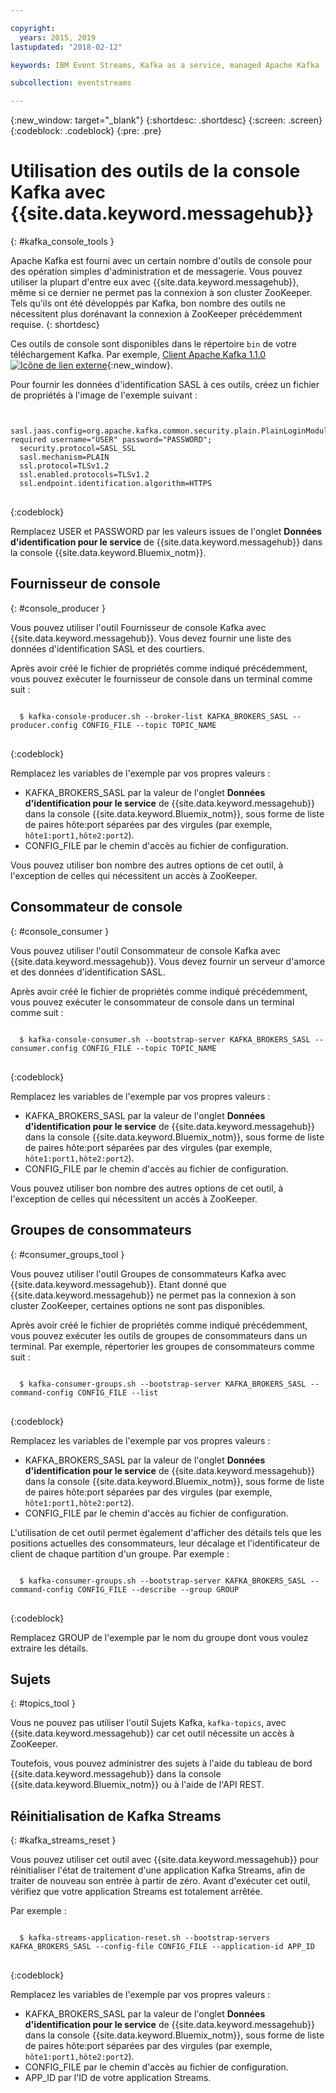 ```yaml
---

copyright:
  years: 2015, 2019
lastupdated: "2018-02-12"

keywords: IBM Event Streams, Kafka as a service, managed Apache Kafka

subcollection: eventstreams

---
```


{:new_window: target="_blank"}
{:shortdesc: .shortdesc}
{:screen: .screen}
{:codeblock: .codeblock}
{:pre: .pre}


# Utilisation des outils de la console Kafka avec {{site.data.keyword.messagehub}}
{: #kafka_console_tools }

Apache Kafka est fourni avec un certain nombre d'outils de console pour des opération simples d'administration et de messagerie. Vous pouvez utiliser la plupart d'entre eux avec {{site.data.keyword.messagehub}}, même si ce dernier ne permet pas la connexion à son cluster ZooKeeper. Tels qu'ils ont été développés par Kafka, bon nombre des outils ne nécessitent plus dorénavant la connexion à ZooKeeper précédemment requise.
{: shortdesc}

Ces outils de console sont disponibles dans le répertoire <code>bin</code> de votre téléchargement Kafka. Par exemple, [Client Apache Kafka 1.1.0 ![Icône de lien externe](../../icons/launch-glyph.svg "Icône de lien externe")](https://archive.apache.org/dist/kafka/1.1.0/kafka-1.1.0-src.tgz){:new_window}.

Pour fournir les données d'identification SASL à ces outils, créez un fichier de propriétés à l'image de l'exemple suivant :

<pre>
<code>
  sasl.jaas.config=org.apache.kafka.common.security.plain.PlainLoginModule required username="USER" password="PASSWORD";
  security.protocol=SASL_SSL
  sasl.mechanism=PLAIN
  ssl.protocol=TLSv1.2
  ssl.enabled.protocols=TLSv1.2
  ssl.endpoint.identification.algorithm=HTTPS
</code>
</pre>
{:codeblock}

Remplacez USER et PASSWORD par les valeurs issues de l'onglet **Données d'identification pour le service** de {{site.data.keyword.messagehub}} dans la console {{site.data.keyword.Bluemix_notm}}.


## Fournisseur de console
{: #console_producer }

Vous pouvez utiliser l'outil Fournisseur de console Kafka avec {{site.data.keyword.messagehub}}. Vous devez fournir une liste des données d'identification SASL et des courtiers.

Après avoir créé le fichier de propriétés comme indiqué précédemment, vous pouvez exécuter le fournisseur de console dans un terminal comme suit :

<pre>
<code>
  $ kafka-console-producer.sh --broker-list KAFKA_BROKERS_SASL --producer.config CONFIG_FILE --topic TOPIC_NAME
</code>
</pre>
{:codeblock}

Remplacez les variables de l'exemple par vos propres valeurs :
* KAFKA_BROKERS_SASL par la valeur de l'onglet **Données d'identification pour le service** de {{site.data.keyword.messagehub}} dans la console {{site.data.keyword.Bluemix_notm}}, sous forme de liste de paires hôte:port séparées par des virgules (par exemple, `hôte1:port1,hôte2:port2`). 
* CONFIG_FILE par le chemin d'accès au fichier de configuration. 

Vous pouvez utiliser bon nombre des autres options de cet outil, à l'exception de celles qui nécessitent un accès à ZooKeeper.


## Consommateur de console
{: #console_consumer }

Vous pouvez utiliser l'outil Consommateur de console Kafka avec {{site.data.keyword.messagehub}}. Vous devez fournir un serveur d'amorce et des données d'identification SASL.

Après avoir créé le fichier de propriétés comme indiqué précédemment, vous pouvez exécuter le consommateur de console dans un terminal comme suit :

<pre>
<code>
  $ kafka-console-consumer.sh --bootstrap-server KAFKA_BROKERS_SASL --consumer.config CONFIG_FILE --topic TOPIC_NAME 
</code>
</pre>
{:codeblock}

Remplacez les variables de l'exemple par vos propres valeurs :
* KAFKA_BROKERS_SASL par la valeur de l'onglet **Données d'identification pour le service** de {{site.data.keyword.messagehub}} dans la console {{site.data.keyword.Bluemix_notm}}, sous forme de liste de paires hôte:port séparées par des virgules (par exemple, `hôte1:port1,hôte2:port2`). 
* CONFIG_FILE par le chemin d'accès au fichier de configuration. 

Vous pouvez utiliser bon nombre des autres options de cet outil, à l'exception de celles qui nécessitent un accès à ZooKeeper.


## Groupes de consommateurs
{: #consumer_groups_tool }

Vous pouvez utiliser l'outil Groupes de consommateurs Kafka avec {{site.data.keyword.messagehub}}. Etant donné que {{site.data.keyword.messagehub}} ne permet pas la connexion à son cluster ZooKeeper, certaines options ne sont pas disponibles.

Après avoir créé le fichier de propriétés comme indiqué précédemment, vous pouvez exécuter les outils de groupes de consommateurs dans un terminal. Par exemple, répertorier les groupes de consommateurs comme suit :

<pre>
<code>
  $ kafka-consumer-groups.sh --bootstrap-server KAFKA_BROKERS_SASL --command-config CONFIG_FILE --list
</code>
</pre>
{:codeblock}

Remplacez les variables de l'exemple par vos propres valeurs :
* KAFKA_BROKERS_SASL par la valeur de l'onglet **Données d'identification pour le service** de {{site.data.keyword.messagehub}} dans la console {{site.data.keyword.Bluemix_notm}}, sous forme de liste de paires hôte:port séparées par des virgules (par exemple, `hôte1:port1,hôte2:port2`). 
* CONFIG_FILE par le chemin d'accès au fichier de configuration.

L'utilisation de cet outil permet également d'afficher des détails tels que les positions actuelles des consommateurs, leur décalage et l'identificateur de client de chaque partition d'un groupe. Par exemple :

<pre>
<code>
  $ kafka-consumer-groups.sh --bootstrap-server KAFKA_BROKERS_SASL --command-config CONFIG_FILE --describe --group GROUP
</code>
</pre>
{:codeblock}

Remplacez GROUP de l'exemple par le nom du groupe dont vous voulez extraire les détails. 


## Sujets
{: #topics_tool }

Vous ne pouvez pas utiliser l'outil Sujets Kafka, `kafka-topics`, avec {{site.data.keyword.messagehub}} car cet outil nécessite un accès à ZooKeeper.

Toutefois, vous pouvez administrer des sujets à l'aide du tableau de bord {{site.data.keyword.messagehub}} dans la console {{site.data.keyword.Bluemix_notm}} ou à l'aide de l'API REST.


## Réinitialisation de Kafka Streams
{: #kafka_streams_reset }

Vous pouvez utiliser cet outil avec {{site.data.keyword.messagehub}} pour réinitialiser l'état de traitement d'une application Kafka Streams, afin de traiter de nouveau son entrée à partir de zéro. Avant d'exécuter cet outil, vérifiez que votre application Streams est totalement arrêtée.

Par exemple :

<pre>
<code>
  $ kafka-streams-application-reset.sh --bootstrap-servers KAFKA_BROKERS_SASL --config-file CONFIG_FILE --application-id APP_ID
</code>
</pre>
{:codeblock}

Remplacez les variables de l'exemple par vos propres valeurs :
* KAFKA_BROKERS_SASL par la valeur de l'onglet **Données d'identification pour le service** de {{site.data.keyword.messagehub}} dans la console {{site.data.keyword.Bluemix_notm}}, sous forme de liste de paires hôte:port séparées par des virgules (par exemple, `hôte1:port1,hôte2:port2`). 
* CONFIG_FILE par le chemin d'accès au fichier de configuration. 
* APP_ID par l'ID de votre application Streams.

